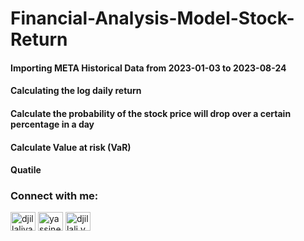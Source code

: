 # Financial-Analysis-Model-Stock-Return

<h4>Importing META Historical Data from 2023-01-03 to 2023-08-24</h4>
<h4>Calculating the log daily return</h4>
<h4>Calculate the probability of the stock price will drop over a certain percentage in a day</h4>
<h4>Calculate Value at risk (VaR)</h4>
<h4>Quatile</h4>

<h3 align="left">Connect with me:</h3>
<p align="left">
<a href="https://twitter.com/djillaliyassine" target="blank"><img align="center" src="https://raw.githubusercontent.com/rahuldkjain/github-profile-readme-generator/master/src/images/icons/Social/twitter.svg" alt="djillaliyassine" height="30" width="40" /></a>
<a href="https://linkedin.com/in/yassine-djillali" target="blank"><img align="center" src="https://raw.githubusercontent.com/rahuldkjain/github-profile-readme-generator/master/src/images/icons/Social/linked-in-alt.svg" alt="yassine-djillali" height="30" width="40" /></a>
<a href="https://fb.com/djillali.yassine" target="blank"><img align="center" src="https://raw.githubusercontent.com/rahuldkjain/github-profile-readme-generator/master/src/images/icons/Social/facebook.svg" alt="djillali.yassine" height="30" width="40" /></a>
</p>
